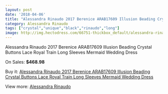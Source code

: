 ```yaml
---
layout: post
date: '2018-04-06'
title: "Alessandra Rinaudo 2017 Berenice ARAB17609 Illusion Beading Crystal Buttons Lace Royal Train Long Sleeves Mermaid Wedding Dress"
category: Alessandra Rinaudo
tags: ["crystal","unique","black","rinaudo","long"]
image: http://img.hectodress.com/66751-thickbox_default/alessandra-rinaudo-2017-berenice-arab17609-illusion-beading-crystal-buttons-lace-royal-train-long-sleeves-mermaid-wedding-dress.jpg
---
```

Alessandra Rinaudo 2017 Berenice ARAB17609 Illusion Beading Crystal Buttons Lace Royal Train Long Sleeves Mermaid Wedding Dress

On Sales: **$468.98**
<a href="https://www.hectodress.com/alessandra-rinaudo/21325-alessandra-rinaudo-2017-berenice-arab17609-illusion-beading-crystal-buttons-lace-royal-train-long-sleeves-mermaid-wedding-dress.html"><amp-img layout="responsive" width="600" height="600" src="//img.hectodress.com/66751-thickbox_default/alessandra-rinaudo-2017-berenice-arab17609-illusion-beading-crystal-buttons-lace-royal-train-long-sleeves-mermaid-wedding-dress.jpg" alt="Alessandra Rinaudo 2017 Berenice ARAB17609 Illusion Beading Crystal Buttons Lace Royal Train Long Sleeves Mermaid Wedding Dress 0" /></a>
<a href="https://www.hectodress.com/alessandra-rinaudo/21325-alessandra-rinaudo-2017-berenice-arab17609-illusion-beading-crystal-buttons-lace-royal-train-long-sleeves-mermaid-wedding-dress.html"><amp-img layout="responsive" width="600" height="600" src="//img.hectodress.com/66758-thickbox_default/alessandra-rinaudo-2017-berenice-arab17609-illusion-beading-crystal-buttons-lace-royal-train-long-sleeves-mermaid-wedding-dress.jpg" alt="Alessandra Rinaudo 2017 Berenice ARAB17609 Illusion Beading Crystal Buttons Lace Royal Train Long Sleeves Mermaid Wedding Dress 1" /></a>
<a href="https://www.hectodress.com/alessandra-rinaudo/21325-alessandra-rinaudo-2017-berenice-arab17609-illusion-beading-crystal-buttons-lace-royal-train-long-sleeves-mermaid-wedding-dress.html"><amp-img layout="responsive" width="600" height="600" src="//img.hectodress.com/66757-thickbox_default/alessandra-rinaudo-2017-berenice-arab17609-illusion-beading-crystal-buttons-lace-royal-train-long-sleeves-mermaid-wedding-dress.jpg" alt="Alessandra Rinaudo 2017 Berenice ARAB17609 Illusion Beading Crystal Buttons Lace Royal Train Long Sleeves Mermaid Wedding Dress 2" /></a>
<a href="https://www.hectodress.com/alessandra-rinaudo/21325-alessandra-rinaudo-2017-berenice-arab17609-illusion-beading-crystal-buttons-lace-royal-train-long-sleeves-mermaid-wedding-dress.html"><amp-img layout="responsive" width="600" height="600" src="//img.hectodress.com/66756-thickbox_default/alessandra-rinaudo-2017-berenice-arab17609-illusion-beading-crystal-buttons-lace-royal-train-long-sleeves-mermaid-wedding-dress.jpg" alt="Alessandra Rinaudo 2017 Berenice ARAB17609 Illusion Beading Crystal Buttons Lace Royal Train Long Sleeves Mermaid Wedding Dress 3" /></a>
<a href="https://www.hectodress.com/alessandra-rinaudo/21325-alessandra-rinaudo-2017-berenice-arab17609-illusion-beading-crystal-buttons-lace-royal-train-long-sleeves-mermaid-wedding-dress.html"><amp-img layout="responsive" width="600" height="600" src="//img.hectodress.com/66755-thickbox_default/alessandra-rinaudo-2017-berenice-arab17609-illusion-beading-crystal-buttons-lace-royal-train-long-sleeves-mermaid-wedding-dress.jpg" alt="Alessandra Rinaudo 2017 Berenice ARAB17609 Illusion Beading Crystal Buttons Lace Royal Train Long Sleeves Mermaid Wedding Dress 4" /></a>
<a href="https://www.hectodress.com/alessandra-rinaudo/21325-alessandra-rinaudo-2017-berenice-arab17609-illusion-beading-crystal-buttons-lace-royal-train-long-sleeves-mermaid-wedding-dress.html"><amp-img layout="responsive" width="600" height="600" src="//img.hectodress.com/66754-thickbox_default/alessandra-rinaudo-2017-berenice-arab17609-illusion-beading-crystal-buttons-lace-royal-train-long-sleeves-mermaid-wedding-dress.jpg" alt="Alessandra Rinaudo 2017 Berenice ARAB17609 Illusion Beading Crystal Buttons Lace Royal Train Long Sleeves Mermaid Wedding Dress 5" /></a>
<a href="https://www.hectodress.com/alessandra-rinaudo/21325-alessandra-rinaudo-2017-berenice-arab17609-illusion-beading-crystal-buttons-lace-royal-train-long-sleeves-mermaid-wedding-dress.html"><amp-img layout="responsive" width="600" height="600" src="//img.hectodress.com/66753-thickbox_default/alessandra-rinaudo-2017-berenice-arab17609-illusion-beading-crystal-buttons-lace-royal-train-long-sleeves-mermaid-wedding-dress.jpg" alt="Alessandra Rinaudo 2017 Berenice ARAB17609 Illusion Beading Crystal Buttons Lace Royal Train Long Sleeves Mermaid Wedding Dress 6" /></a>
<a href="https://www.hectodress.com/alessandra-rinaudo/21325-alessandra-rinaudo-2017-berenice-arab17609-illusion-beading-crystal-buttons-lace-royal-train-long-sleeves-mermaid-wedding-dress.html"><amp-img layout="responsive" width="600" height="600" src="//img.hectodress.com/66752-thickbox_default/alessandra-rinaudo-2017-berenice-arab17609-illusion-beading-crystal-buttons-lace-royal-train-long-sleeves-mermaid-wedding-dress.jpg" alt="Alessandra Rinaudo 2017 Berenice ARAB17609 Illusion Beading Crystal Buttons Lace Royal Train Long Sleeves Mermaid Wedding Dress 7" /></a>

Buy it: [Alessandra Rinaudo 2017 Berenice ARAB17609 Illusion Beading Crystal Buttons Lace Royal Train Long Sleeves Mermaid Wedding Dress](https://www.hectodress.com/alessandra-rinaudo/21325-alessandra-rinaudo-2017-berenice-arab17609-illusion-beading-crystal-buttons-lace-royal-train-long-sleeves-mermaid-wedding-dress.html "Alessandra Rinaudo 2017 Berenice ARAB17609 Illusion Beading Crystal Buttons Lace Royal Train Long Sleeves Mermaid Wedding Dress")

View more: [Alessandra Rinaudo](https://www.hectodress.com/9-alessandra-rinaudo "Alessandra Rinaudo")